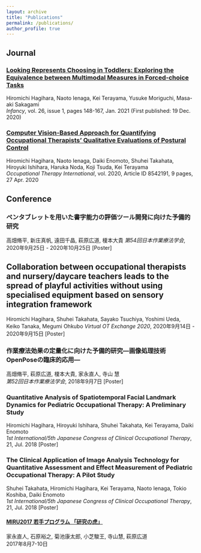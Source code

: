 ```yaml
---
layout: archive
title: "Publications"
permalink: /publications/
author_profile: true
---
```


## Journal

### [Looking Represents Choosing in Toddlers: Exploring the Equivalence between Multimodal Measures in Forced‐choice Tasks](https://doi.org/10.1111/infa.12377)  
Hiromichi Hagihara, Naoto Ienaga, Kei Terayama, Yusuke Moriguchi, Masa-aki Sakagami  
_Infancy_, vol. 26, issue 1, pages 148-167, Jan. 2021 (First published: 19 Dec. 2020)

### [Computer Vision-Based Approach for Quantifying Occupational Therapists’ Qualitative Evaluations of Postural Control](https://doi.org/10.1155/2020/8542191)  
Hiromichi Hagihara, Naoto Ienaga, Daiki Enomoto, Shuhei Takahata, Hiroyuki Ishihara, Haruka Noda, Koji Tsuda, Kei Terayama  
_Occupational Therapy International_, vol. 2020, Article ID 8542191, 9 pages, 27 Apr. 2020


## Conference

### ペンタブレットを用いた書字能力の評価ツール開発に向けた予備的研究
高畑脩平, 新庄真帆, 遠田千晶, 萩原広道, 榎本大貴
_第54回日本作業療法学会_, 2020年9月25日 - 2020年10月25日 [Poster]

## Collaboration between occupational therapists and nursery/daycare teachers leads to the spread of playful activities without using specialised equipment based on sensory integration framework
Hiromichi Hagihara, Shuhei Takahata, Sayako Tsuchiya, Yoshimi Ueda, Keiko Tanaka, Megumi Ohkubo
_Virtual OT Exchange 2020_, 2020年9月14日 - 2020年9月15日 [Poster]

### 作業療法効果の定量化に向けた予備的研究―画像処理技術OpenPoseの臨床的応用―  
高畑脩平, 萩原広道, 榎本大貴, 家永直人, 寺山 慧  
_第52回日本作業療法学会_, 2018年9月7日 [Poster]

### Quantitative Analysis of Spatiotemporal Facial Landmark Dynamics for Pediatric Occupational Therapy: A Preliminary Study  
Hiromichi Hagihara, Hiroyuki Ishihara, Shuhei Takahata, Kei Terayama, Daiki Enomoto  
_1st International/5th Japanese Congress of Clinical Occupational Therapy_, 21, Jul. 2018 [Poster]

### The Clinical Application of Image Analysis Technology for Quantitative Assessment and Effect Measurement of Pediatric Occupational Therapy: A Pilot Study  
Shuhei Takahata, Hiromichi Hagihara, Kei Terayama, Naoto Ienaga, Tokio Koshiba, Daiki Enomoto  
_1st International/5th Japanese Congress of Clinical Occupational Therapy_, 21, Jul. 2018 [Poster]

#### [MIRU2017 若手プログラム 「研究の虎」](http://www.am.sanken.osaka-u.ac.jp/MIRU2017wakate/tora.html)
家永直人, 石原裕之, 菊池康太郎, 小芝駿王, 寺山慧, 萩原広道  
2017年8月7-10日




